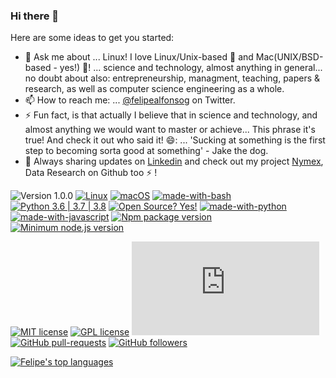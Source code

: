 ### Hi there 👋

<!--
**felipealfonsog/felipealfonsog** is a ✨ _special_ ✨ repository because its `README.md` (this file) appears on your GitHub profile.
-->
Here are some ideas to get you started:

- 💬 Ask me about ... Linux! I love Linux/Unix-based 🐧 and Mac(UNIX/BSD-based - yes!) ! ... science and technology, almost anything in general... no doubt about also: entrepreneurship, managment, teaching, papers & research, as well as computer science engineering as a whole.
- 📫 How to reach me: ... <a href="https://twitter.com/felipealfonsog" target="_blank">@felipealfonsog</a> on Twitter.
- ⚡ Fun fact, is that actually I believe that in science and technology, and almost anything we would want to master or achieve... This phrase it's true! And check it out who said it! 😄: ... 'Sucking at something is the first step to becoming sorta good at something' - Jake the dog.
- 💼 Always sharing updates on <a href="https://linkedin.com/in/felipealfonsog" target="_blank">Linkedin</a> and check out my project <a href="https://github.com/NymexData" target="_blank">Nymex</a>, Data Research on Github too ⚡ !
<!-- - 😄 Pronouns: ... -->

![Version 1.0.0](https://img.shields.io/badge/version-v1.0.0-blue)
[![Linux](https://svgshare.com/i/Zhy.svg)](https://svgshare.com/i/Zhy.svg)
[![macOS](https://svgshare.com/i/ZjP.svg)](https://svgshare.com/i/ZjP.svg)
[![made-with-bash](https://img.shields.io/badge/Made%20with-Bash-1f425f.svg)](https://www.gnu.org/software/bash/)
[![Python 3.6 | 3.7 | 3.8](https://img.shields.io/badge/python-3.6%20|%20%203.7%20|%203.8-yellowgreen)](https://www.python.org/downloads/release/python-385/)
[![Open Source? Yes!](https://badgen.net/badge/Open%20Source%20%3F/Yes%21/blue?icon=github)](https://github.com/Naereen/badges/)
[![made-with-python](https://img.shields.io/badge/Made%20with-Python-1f425f.svg)](https://www.python.org/)
[![made-with-javascript](https://img.shields.io/badge/Made%20with-JavaScript-1f425f.svg)](https://www.javascript.com)
[![Npm package version](https://badgen.net/npm/v/express)](https://npmjs.com/package/express)
[![Minimum node.js version](https://badgen.net/npm/node/express)](https://npmjs.com/package/express)

[![MIT license](https://img.shields.io/badge/License-MIT-blue.svg)](https://lbesson.mit-license.org/)
[![GPL license](https://img.shields.io/badge/License-GPL-blue.svg)](http://perso.crans.org/besson/LICENSE.html)
[![GitHub latest commit](https://badgen.net/github/last-commit/felipealfonsog/Strapdown.js)](https://GitHub.com/felipealfonsog/StrapDown.js/commit/)
[![GitHub pull-requests](https://img.shields.io/github/issues-pr/Naereen/StrapDown.js.svg)](https://GitHub.com/felipealfonsog/StrapDown.js/pull/)
[![GitHub followers](https://img.shields.io/github/followers/felipealfonsog.svg?style=social&label=Follow&maxAge=2592000)](https://github.com/felipealfonsog?tab=followers)


[![Felipe's top languages](https://github-readme-stats.vercel.app/api/top-langs/?username=felipealfonsog&theme=white-black)](https://github.com/felipealfonsog/)
